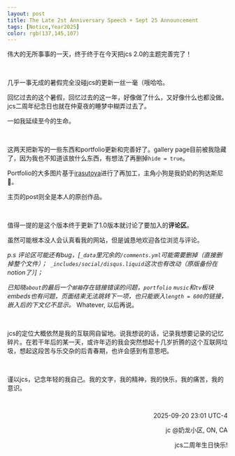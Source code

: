 ```yaml
---
layout: post
title: The Late 2st Anniversary Speech + Sept 25 Announcement
tags: [Notice,Year2025]
color: rgb(137,145,107)
---
```


伟大的无所事事的一天，终于终于在今天把jcs 2.0的主题完善完了！

<br>

几乎一事无成的暑假完全没碰jcs的更新一丝一毫（哦哈哈。

回忆过去的这个暑假，回忆过去的这一年，好像做了什么，又好像什么也都没做。jcs二周年纪念日也就在仲夏夜的睡梦中糊弄过去了。

一如我延续至今的生命。

<br>

这两天把新写的一些东西和portfolio更新和完善好了。gallery page目前被我隐藏了，因为我也不知道该放什么东西，有想法了再删掉`hide = true`。

Portfolio的大多图片基于[irasutoya](https://www.irasutoya.com)进行了再加工，主角小狗是我奶奶的狗达斯尼🐶。

主页的post则全是本人的原创作品。

<br>

值得一提的是这个版本终于更新了1.0版本就讨论了要加入的**评论区**。

虽然可能根本没人会认真看我的网站，但是诚恳地欢迎各位浏览与评论。

*p.s 评论区可能还有bug，[`_data`里冗余的`/comments.yml`可能需要删掉（直接删掉整个文件）；` _includes/social/disqus.liquid`这次也有改动（原版备份在notion了）]；*

*已知晓`about`的最后一个`邮箱`存在链接错误的问题，`portfolio` `music`和`tv`板块 embeds也有问题，页面结束无法跳转下一项，也只能嵌入`length = 600`的链接，嵌入后的下文亿不显示。* Whatever, 以后再说。

<br>

jcs的定位大概依然是我的互联网自留地。说我想说的话，记录我想要记录的记忆碎片。在若干年后的某一天，或许年迈的我会突然想起十几岁折腾的这个互联网垃圾，想起这段苦与乐交杂的后青春期，也许会感到有意思吧。

<br>

谨以jcs，记念年轻的我自己。我的文字，我的精神，我的快乐，我的痛苦，我的意识。

<br>

<p align="right">2025-09-20 23:01 UTC-4 </p> 

<p align="right">jc @奶龙小区, ON, CA</p> 

<p align="right">jcs二周年生日快乐!</p> 
